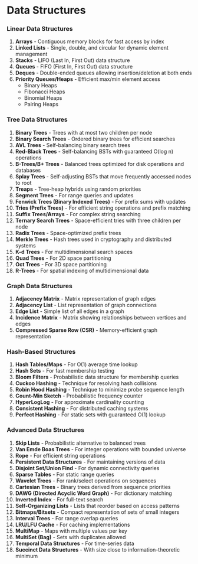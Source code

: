 # Data Structures

### Linear Data Structures

1. **Arrays** - Contiguous memory blocks for fast access by index
2. **Linked Lists** - Single, double, and circular for dynamic element management
3. **Stacks** - LIFO (Last In, First Out) data structure
4. **Queues** - FIFO (First In, First Out) data structure
5. **Deques** - Double-ended queues allowing insertion/deletion at both ends
6. **Priority Queues/Heaps** - Efficient max/min element access
   - Binary Heaps
   - Fibonacci Heaps
   - Binomial Heaps
   - Pairing Heaps

### Tree Data Structures

1. **Binary Trees** - Trees with at most two children per node
2. **Binary Search Trees** - Ordered binary trees for efficient searches
3. **AVL Trees** - Self-balancing binary search trees
4. **Red-Black Trees** - Self-balancing BSTs with guaranteed O(log n) operations
5. **B-Trees/B+ Trees** - Balanced trees optimized for disk operations and databases
6. **Splay Trees** - Self-adjusting BSTs that move frequently accessed nodes to root
7. **Treaps** - Tree-heap hybrids using random priorities
8. **Segment Trees** - For range queries and updates
9. **Fenwick Trees (Binary Indexed Trees)** - For prefix sums with updates
10. **Tries (Prefix Trees)** - For efficient string operations and prefix matching
11. **Suffix Trees/Arrays** - For complex string searching
12. **Ternary Search Trees** - Space-efficient tries with three children per node
13. **Radix Trees** - Space-optimized prefix trees
14. **Merkle Trees** - Hash trees used in cryptography and distributed systems
15. **K-d Trees** - For multidimensional search spaces
16. **Quad Trees** - For 2D space partitioning
17. **Oct Trees** - For 3D space partitioning
18. **R-Trees** - For spatial indexing of multidimensional data

### Graph Data Structures

1. **Adjacency Matrix** - Matrix representation of graph edges
2. **Adjacency List** - List representation of graph connections
3. **Edge List** - Simple list of all edges in a graph
4. **Incidence Matrix** - Matrix showing relationships between vertices and edges
5. **Compressed Sparse Row (CSR)** - Memory-efficient graph representation

### Hash-Based Structures

1. **Hash Tables/Maps** - For O(1) average time lookup
2. **Hash Sets** - For fast membership testing
3. **Bloom Filters** - Probabilistic data structure for membership queries
4. **Cuckoo Hashing** - Technique for resolving hash collisions
5. **Robin Hood Hashing** - Technique to minimize probe sequence length
6. **Count-Min Sketch** - Probabilistic frequency counter
7. **HyperLogLog** - For approximate cardinality counting
8. **Consistent Hashing** - For distributed caching systems
9. **Perfect Hashing** - For static sets with guaranteed O(1) lookup

### Advanced Data Structures

1. **Skip Lists** - Probabilistic alternative to balanced trees
2. **Van Emde Boas Trees** - For integer operations with bounded universe
3. **Rope** - For efficient string operations
4. **Persistent Data Structures** - For maintaining versions of data
5. **Disjoint Set/Union Find** - For dynamic connectivity queries
6. **Sparse Tables** - For static range queries
7. **Wavelet Trees** - For rank/select operations on sequences
8. **Cartesian Trees** - Binary trees derived from sequence priorities
9. **DAWG (Directed Acyclic Word Graph)** - For dictionary matching
10. **Inverted Index** - For full-text search
11. **Self-Organizing Lists** - Lists that reorder based on access patterns
12. **Bitmaps/Bitsets** - Compact representation of sets of small integers
13. **Interval Trees** - For range overlap queries
14. **LRU/LFU Cache** - For caching implementations
15. **MultiMap** - Maps with multiple values per key
16. **MultiSet (Bag)** - Sets with duplicates allowed
17. **Temporal Data Structures** - For time-series data
18. **Succinct Data Structures** - With size close to information-theoretic minimum
